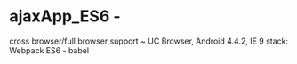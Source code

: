 # ajaxApp_ES6 -
cross browser/full browser support ~ UC Browser, Android 4.4.2, IE 9
stack: 
Webpack
ES6 - babel


